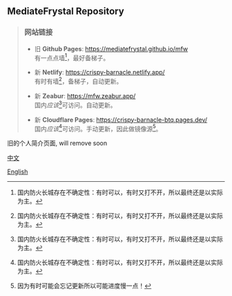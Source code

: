 ## MediateFrystal Repository

> ### 网站链接
>
> - 旧 **Github Pages**: <https://mediatefrystal.github.io/mfw>  
> 有一点点墙[^1]，最好备梯子。
>
> - 新 **Netlify**: <https://crispy-barnacle.netlify.app/>  
> 有时有墙[^1]，备梯子，自动更新。
>
> - 新 **Zeabur**: <https://mfw.zeabur.app/>  
> 国内*应该*[^1]可访问。自动更新。
>
> - 新 **Cloudflare Pages**: <https://crispy-barnacle-btq.pages.dev/>  
> 国内*应该*[^1]可访问。手动更新，因此做镜像源[^2]。

[^1]: 国内防火长城存在不确定性：有时可以，有时又打不开，所以最终还是以实际为主。
[^2]: 因为有时可能会忘记更新所以可能进度慢一点！

旧的个人简介页面, will remove soon

[中文](https://mediatefrystal.github.io/zh.html)

[English](https://mediatefrystal.github.io/en.html)
